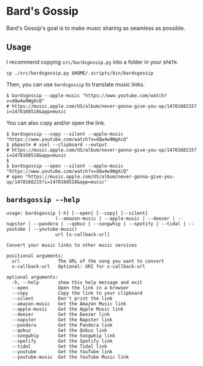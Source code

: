 # Bard's Gossip

Bard's Gossip's goal is to make music sharing as seamless as possible.

## Usage

I recommend copying `src/bardsgossip.py` into a folder in your `$PATH`.
```
cp ./src/bardsgossip.py $HOME/.scripts/bin/bardsgossip
```

Then, you can use `bardsgossip` to translate music links.

```shell
$ bardsgossip --apple-music "https://www.youtube.com/watch?v=dQw4w9WgXcQ"
# https://music.apple.com/US/album/never-gonna-give-you-up/1478168215?i=1478168518&app=music
```

You can also copy and/or open the link.

```shell
$ bardsgossip --copy --silent --apple-music "https://www.youtube.com/watch?v=dQw4w9WgXcQ"
$ pbpaste # xsel --clipboard --output
# https://music.apple.com/US/album/never-gonna-give-you-up/1478168215?i=1478168518&app=music
$
$ bardsgossip --open --silent --apple-music "https://www.youtube.com/watch?v=dQw4w9WgXcQ"
# open "https://music.apple.com/US/album/never-gonna-give-you-up/1478168215?i=1478168518&app=music"
```
## `bardsgossip --help`
    usage: bardsgossip [-h] [--open] [--copy] [--silent]
                      (--amazon-music | --apple-music | --deezer | --napster | --pandora | --qobuz | --songwhip | --spotify | --tidal | --youtube | --youtube-music)
                      url [x-callback-url]

    Convert your music links to other music services

    positional arguments:
      url              The URL of the song you want to convert
      x-callback-url   Optional: URI for x-callback-url

    optional arguments:
      -h, --help       show this help message and exit
      --open           Open the link in a browser
      --copy           Copy the link to your clipboard
      --silent         Don't print the link
      --amazon-music   Get the Amazon Music link
      --apple-music    Get the Apple Music link
      --deezer         Get the Deezer link
      --napster        Get the Napster link
      --pandora        Get the Pandora link
      --qobuz          Get the Qobuz link
      --songwhip       Get the Songwhip link
      --spotify        Get the Spotify link
      --tidal          Get the Tidal link
      --youtube        Get the YouTube link
      --youtube-music  Get the YouTube Music link
